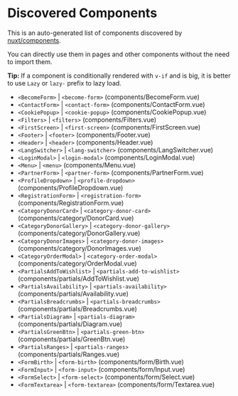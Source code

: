 # Discovered Components

This is an auto-generated list of components discovered by [nuxt/components](https://github.com/nuxt/components).

You can directly use them in pages and other components without the need to import them.

**Tip:** If a component is conditionally rendered with `v-if` and is big, it is better to use `Lazy` or `lazy-` prefix to lazy load.

- `<BecomeForm>` | `<become-form>` (components/BecomeForm.vue)
- `<ContactForm>` | `<contact-form>` (components/ContactForm.vue)
- `<CookiePopup>` | `<cookie-popup>` (components/CookiePopup.vue)
- `<Filters>` | `<filters>` (components/Filters.vue)
- `<FirstScreen>` | `<first-screen>` (components/FirstScreen.vue)
- `<Footer>` | `<footer>` (components/Footer.vue)
- `<Header>` | `<header>` (components/Header.vue)
- `<LangSwitcher>` | `<lang-switcher>` (components/LangSwitcher.vue)
- `<LoginModal>` | `<login-modal>` (components/LoginModal.vue)
- `<Menu>` | `<menu>` (components/Menu.vue)
- `<PartnerForm>` | `<partner-form>` (components/PartnerForm.vue)
- `<ProfileDropdown>` | `<profile-dropdown>` (components/ProfileDropdown.vue)
- `<RegistrationForm>` | `<registration-form>` (components/RegistrationForm.vue)
- `<CategoryDonorCard>` | `<category-donor-card>` (components/category/DonorCard.vue)
- `<CategoryDonorGallery>` | `<category-donor-gallery>` (components/category/DonorGallery.vue)
- `<CategoryDonorImages>` | `<category-donor-images>` (components/category/DonorImages.vue)
- `<CategoryOrderModal>` | `<category-order-modal>` (components/category/OrderModal.vue)
- `<PartialsAddToWishlist>` | `<partials-add-to-wishlist>` (components/partials/AddToWishlist.vue)
- `<PartialsAvailability>` | `<partials-availability>` (components/partials/Availability.vue)
- `<PartialsBreadcrumbs>` | `<partials-breadcrumbs>` (components/partials/Breadcrumbs.vue)
- `<PartialsDiagram>` | `<partials-diagram>` (components/partials/Diagram.vue)
- `<PartialsGreenBtn>` | `<partials-green-btn>` (components/partials/GreenBtn.vue)
- `<PartialsRanges>` | `<partials-ranges>` (components/partials/Ranges.vue)
- `<FormBirth>` | `<form-birth>` (components/form/Birth.vue)
- `<FormInput>` | `<form-input>` (components/form/Input.vue)
- `<FormSelect>` | `<form-select>` (components/form/Select.vue)
- `<FormTextarea>` | `<form-textarea>` (components/form/Textarea.vue)
